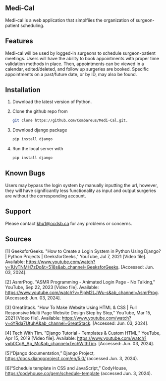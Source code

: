 ## Medi-Cal
Medi-cal is a web application that simplfiies the organization of surgeon-patient scheduling.
## Features
Medi-cal will be used by logged-in surgeons to schedule surgeon-patient meetings. Users will have the ability to book appointments with proper time validation methods in place. Then, appointments can be viewed in a calendar, edited/deleted, and follow up surgeries are booked. Specific appointments on a past/future date, or by ID, may also be found. 
## Installation
1. Download the latest version of Python.

2. Clone the github repo from 
   ```sh
   git clone https://github.com/Combareus/Medi-Cal.git. 
   ```
2. Download django package
   ```sh
   pip install django
   ```
3. Run the local server with
   ```sh
   pip install django
   ```


## Known Bugs
Users may bypass the login system by manually inputting the url, however, they will have significantly less functionality as input and output surgeries are without the corresponding account.
## Support 
Please contact khu1@ocdsb.ca for any problems or concerns.
## Sources


[1] GeeksforGeeks. "How to Create a Login System in Python Using Django? | Python Projects | GeeksforGeeks," YouTube, Jul 7, 2021 [Video file]. Available: https://www.youtube.com/watch?v=1UvTNMH7zDo&t=518s&ab_channel=GeeksforGeeks. [Accessed: Jun. 03, 2024].

[2] AsmrProg. "ASMR Programming - Animated Login Page - No Talking," YouTube, Sep 22, 2023 [Video file]. Available: https://www.youtube.com/watch?v=PlpM2LJWu-s&ab_channel=AsmrProg. [Accessed: Jun. 03, 2024].

[3] GreatStack. "How To Make Website Using HTML & CSS | Full Responsive Multi Page Website Design Step by Step," YouTube, Mar 15, 2021 [Video file]. Available: https://www.youtube.com/watch?v=oYRda7UtuhA&ab_channel=GreatStack. [Accessed: Jun. 03, 2024].

[4] Tech With Tim. "Django Tutorial - Templates & Custom HTML," YouTube, Apr 15, 2019 [Video file]. Available: https://www.youtube.com/watch?v=b0CgA_Ap_Mc&ab_channel=TechWithTim. [Accessed: Jun. 03, 2024].

[5]“Django documentation,” Django Project, https://docs.djangoproject.com/en/5.0/ (accessed Jun. 3, 2024). 

[6]“Schedule template in CSS and JavaScript,” CodyHouse, https://codyhouse.co/gem/schedule-template (accessed Jun. 3, 2024). 